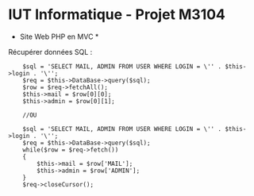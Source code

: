 # IUT Informatique - Projet M3104
 * Site Web PHP en MVC *

Récupérer données SQL :

        $sql = 'SELECT MAIL, ADMIN FROM USER WHERE LOGIN = \'' . $this->login . '\'';
        $req = $this->DataBase->query($sql);
        $row = $req->fetchAll();
        $this->mail = $row[0][0];
        $this->admin = $row[0][1];
        
        //OU
        
        $sql = 'SELECT MAIL, ADMIN FROM USER WHERE LOGIN = \'' . $this->login . '\'';
        $req = $this->DataBase->query($sql);        
        while($row = $req->fetch())
        {
            $this->mail = $row['MAIL'];
            $this->admin = $row['ADMIN'];
        }
        $req->closeCursor();
